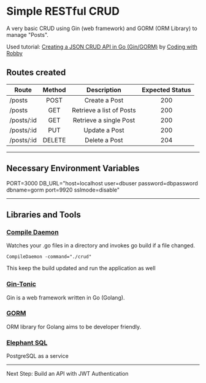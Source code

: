 # Simple RESTful CRUD

A very basic CRUD using Gin (web framework) and GORM (ORM Library) to manage "Posts".

Used tutorial: [Creating a JSON CRUD API in Go (Gin/GORM)](https://www.youtube.com/watch?v=lf_kiH_NPvM) by [ Coding with Robby](https://www.youtube.com/@codingwithrobby)

## Routes created

| Route | Method | Description | Expected Status |
|--|:--:|:--:|:--:|
| /posts | POST | Create a Post| 200 |
| /posts | GET | Retrieve a list of Posts| 200 |
| /posts/:id | GET | Retrieve a single Post| 200 |
| /posts/:id | PUT | Update a Post| 200 |
| /posts/:id | DELETE | Delete a Post| 204 |

----
## Necessary Environment Variables

PORT=3000
DB_URL="host=localhost user=dbuser password=dbpassword dbname=gorm port=9920 sslmode=disable"

------
## Libraries and Tools

### [**Compile Daemon**](https://github.com/githubnemo/CompileDaemon)
Watches your .go files in a directory and invokes go build if a file changed.

```
CompileDaemon -command="./crud"
```

This keep the build updated and run the application as well

### [**Gin-Tonic**](https://gin-gonic.com/)

Gin is a web framework written in Go (Golang).

### [**GORM**](https://gorm.io/)

ORM library for Golang aims to be developer friendly.

### [**Elephant SQL**](https://www.elephantsql.com/)

PostgreSQL as a service

----

Next Step: Build an API with JWT Authentication